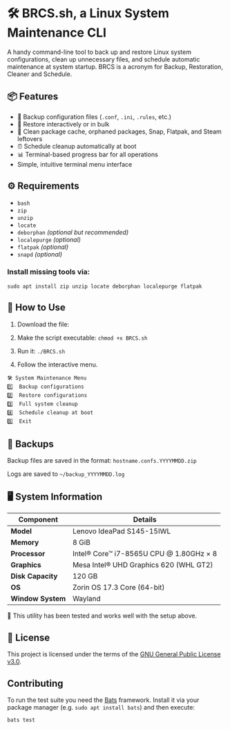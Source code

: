 # 🛠️ BRCS.sh, a Linux System Maintenance CLI

A handy command-line tool to back up and restore Linux system configurations, clean up unnecessary files, and schedule automatic maintenance at system startup.
BRCS is a acronym for Backup, Restoration, Cleaner and Schedule.

## 📦 Features

- 💾 Backup configuration files (`.conf`, `.ini`, `.rules`, etc.)
- 🔁 Restore interactively or in bulk
- 🧹 Clean package cache, orphaned packages, Snap, Flatpak, and Steam leftovers
- ⏰ Schedule cleanup automatically at boot
- 📊 Terminal-based progress bar for all operations
- Simple, intuitive terminal menu interface

## ⚙️ Requirements

- `bash`
- `zip`
- `unzip`
- `locate`
- `deborphan` *(optional but recommended)*
- `localepurge` *(optional)*
- `flatpak` *(optional)*
- `snapd` *(optional)*

### Install missing tools via:
`sudo apt install zip unzip locate deborphan localepurge flatpak`

## 🚀 How to Use

1. Download the file:

2. Make the script executable:
`chmod +x BRCS.sh`

3. Run it:
`./BRCS.sh`

4. Follow the interactive menu.
```
🛠️ System Maintenance Menu
1️⃣  Backup configurations
2️⃣  Restore configurations
3️⃣  Full system cleanup
4️⃣  Schedule cleanup at boot
5️⃣  Exit
```

## 📁 Backups

Backup files are saved in the format: `hostname.confs.YYYYMMDD.zip`

Logs are saved to `~/backup_YYYYMMDD.log`

## 🖥️ System Information

| Component         | Details                                      |
|------------------|----------------------------------------------|
| **Model**         | Lenovo IdeaPad S145-15IWL                    |
| **Memory**        | 8 GiB                                        |
| **Processor**     | Intel® Core™ i7-8565U CPU @ 1.80GHz × 8      |
| **Graphics**      | Mesa Intel® UHD Graphics 620 (WHL GT2)       |
| **Disk Capacity** | 120 GB                                       |
| **OS**            | Zorin OS 17.3 Core (64-bit)                  |
| **Window System** | Wayland                                      |

🧪 This utility has been tested and works well with the setup above.

## 📜 License

This project is licensed under the terms of the [GNU General Public License v3.0](LICENSE).

## Contributing

To run the test suite you need the [Bats](https://github.com/bats-core/bats-core) framework.
Install it via your package manager (e.g. `sudo apt install bats`) and then execute:

```bash
bats test
```

